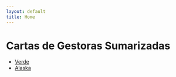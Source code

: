 ```yaml
---
layout: default
title: Home
---
```


# Cartas de Gestoras Sumarizadas

- [Verde](gestoras/verde.md)
- [Alaska](gestoras/alaska.md)
